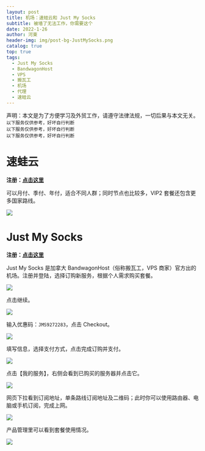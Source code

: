 ```yaml
---
layout: post
title: 机场：速蛙云和 Just My Socks
subtitle: 被墙了无法工作，你需要这个
date: 2022-1-26
author: 河東
header-img: img/post-bg-JustMySocks.png
catalog: true
top: true
tags:
  - Just My Socks
  - BandwagonHost
  - VPS
  - 搬瓦工
  - 机场
  - 代理
  - 速蛙云
---
```


声明：本文是为了方便学习及外贸工作，请遵守法律法规，一切后果与本文无关。\
`以下服务仅供参考，好坏自行判断`\
`以下服务仅供参考，好坏自行判断`\
`以下服务仅供参考，好坏自行判断`

# 速蛙云

**注册：[点击这里](https://i.8ipew.club/Ecfr)**

可以月付、季付、年付，适合不同人群；同时节点也比较多，VIP2 套餐还包含更多国家路线。

![](https://i.imgur.com/x6mBdCq.png)

# Just My Socks

**注册：[点击这里](https://justmysocks.net/members/aff.php?aff=12029)**

Just My Socks 是加拿大 BandwagonHost（俗称搬瓦工，VPS 商家）官方出的机场。注册并登陆，选择订购新服务，根据个人需求购买套餐。

![](https://i.imgur.com/G0gKyok.png)

点击继续。

![](https://i.imgur.com/b8CjZzd.png)

输入优惠码：`JMS9272283`，点击 Checkout。

![](https://i.imgur.com/rUT5nEY.png)

填写信息，选择支付方式，点击完成订购并支付。

![](https://i.imgur.com/r81XVOD.png)

点击【我的服务】，右侧会看到已购买的服务器并点击它。

![](https://i.imgur.com/k9h53wz.png)

网页下拉看到订阅地址，单条路线订阅地址及二维码；此时你可以使用路由器、电脑或手机订阅，完成上网。

![](https://i.imgur.com/ZDCJnFg.png)

产品管理里可以看到套餐使用情况。

![](https://i.imgur.com/feBInBi.png)
